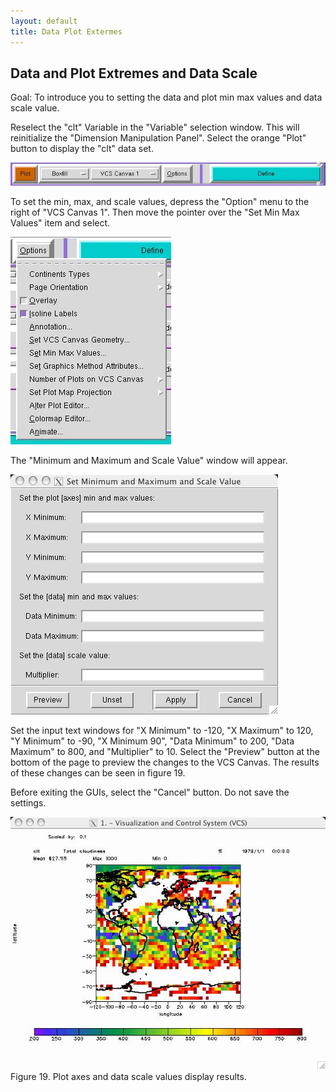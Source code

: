 ```yaml
---
layout: default
title: Data Plot Extermes 
---
```

##  Data and Plot Extremes and Data Scale
Goal:  To introduce you to setting the data and plot min max values and data scale value.   

Reselect the "clt" Variable in the "Variable" selection window. This will
reinitialize the "Dimension Manipulation Panel". Select the orange "Plot"
button to display the "clt" data set.  

![Graphics_1](media/images/graphics_1)

To set the min, max, and scale values, depress the "Option" menu to the right
of "VCS Canvas 1". Then move the pointer over the "Set Min Max Values" item
and select.  

![Graphics_9](media/images/graphics_9)

The "Minimum and Maximum and Scale Value" window will appear.

![Minmax_1](media/images/minmax_1)

Set the input text windows for "X Minimum" to -120, "X Maximum" to 120, "Y
Minimum" to -90, "X Minimum 90", "Data Minimum" to 200, "Data Maximum" to 800,
and "Multiplier" to 10. Select the "Preview" button at the bottom of the page
to preview the changes to the VCS Canvas. The results of these changes can be
seen in figure 19.  

Before exiting the GUIs, select the "Cancel" button. Do not save the settings.

![Minmax_2](media/images/minmax_2)  
Figure 19. Plot axes and data scale values display results.  
